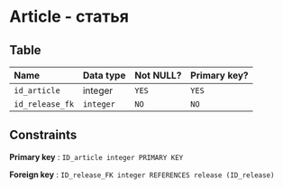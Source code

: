# Article - статья


## Table

| Name            | Data type     | Not NULL? | Primary key? |
|:--------------- |:--------------|:----------|:-------------|
| `id_article`    | integer     | `YES`     | `YES`        |
| `id_release_fk` | `integer`     | `NO`      | `NO`         |


## Constraints


**Primary key** : `ID_article integer PRIMARY KEY`

**Foreign key** : `ID_release_FK integer REFERENCES release (ID_release)`


